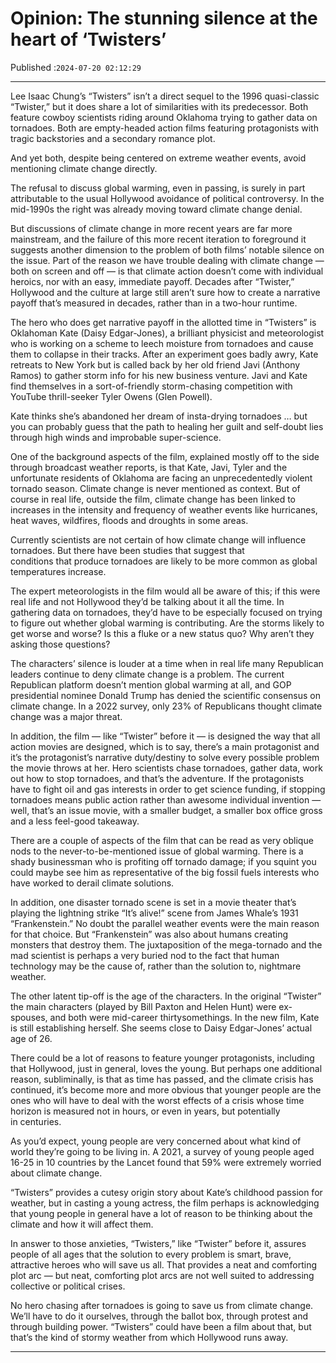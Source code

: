 # Opinion: The stunning silence at the heart of ‘Twisters’

Published :`2024-07-20 02:12:29`

---

Lee Isaac Chung’s “Twisters” isn’t a direct sequel to the 1996 quasi-classic “Twister,” but it does share a lot of similarities with its predecessor. Both feature cowboy scientists riding around Oklahoma trying to gather data on tornadoes. Both are empty-headed action films featuring protagonists with tragic backstories and a secondary romance plot.

And yet both, despite being centered on extreme weather events, avoid mentioning climate change directly.

The refusal to discuss global warming, even in passing, is surely in part attributable to the usual Hollywood avoidance of political controversy. In the mid-1990s the right was already moving toward climate change denial.

But discussions of climate change in more recent years are far more mainstream, and the failure of this more recent iteration to foreground it suggests another dimension to the problem of both films’ notable silence on the issue. Part of the reason we have trouble dealing with climate change — both on screen and off — is that climate action doesn’t come with individual heroics, nor with an easy, immediate payoff. Decades after “Twister,” Hollywood and the culture at large still aren’t sure how to create a narrative payoff that’s measured in decades, rather than in a two-hour runtime.

The hero who does get narrative payoff in the allotted time in “Twisters” is Oklahoman Kate (Daisy Edgar-Jones), a brilliant physicist and meteorologist who is working on a scheme to leech moisture from tornadoes and cause them to collapse in their tracks. After an experiment goes badly awry, Kate retreats to New York but is called back by her old friend Javi (Anthony Ramos) to gather storm info for his new business venture. Javi and Kate find themselves in a sort-of-friendly storm-chasing competition with YouTube thrill-seeker Tyler Owens (Glen Powell).

Kate thinks she’s abandoned her dream of insta-drying tornadoes … but you can probably guess that the path to healing her guilt and self-doubt lies through high winds and improbable super-science.

One of the background aspects of the film, explained mostly off to the side through broadcast weather reports, is that Kate, Javi, Tyler and the unfortunate residents of Oklahoma are facing an unprecedentedly violent tornado season. Climate change is never mentioned as context. But of course in real life, outside the film, climate change has been linked to increases in the intensity and frequency of weather events like hurricanes, heat waves, wildfires, floods and droughts in some areas.

Currently scientists are not certain of how climate change will influence tornadoes. But there have been studies that suggest that conditions that produce tornadoes are likely to be more common as global temperatures increase.

The expert meteorologists in the film would all be aware of this; if this were real life and not Hollywood they’d be talking about it all the time. In gathering data on tornadoes, they’d have to be especially focused on trying to figure out whether global warming is contributing. Are the storms likely to get worse and worse? Is this a fluke or a new status quo? Why aren’t they asking those questions?

The characters’ silence is louder at a time when in real life many Republican leaders continue to deny climate change is a problem. The current Republican platform doesn’t mention global warming at all, and GOP presidential nominee Donald Trump has denied the scientific consensus on climate change. In a 2022 survey, only 23% of Republicans thought climate change was a major threat.

In addition, the film — like “Twister” before it — is designed the way that all action movies are designed, which is to say, there’s a main protagonist and it’s the protagonist’s narrative duty/destiny to solve every possible problem the movie throws at her. Hero scientists chase tornadoes, gather data, work out how to stop tornadoes, and that’s the adventure. If the protagonists have to fight oil and gas interests in order to get science funding, if stopping tornadoes means public action rather than awesome individual invention — well, that’s an issue movie, with a smaller budget, a smaller box office gross and a less feel-good takeaway.

There are a couple of aspects of the film that can be read as very oblique nods to the never-to-be-mentioned issue of global warming. There is a shady businessman who is profiting off tornado damage; if you squint you could maybe see him as representative of the big fossil fuels interests who have worked to derail climate solutions.

In addition, one disaster tornado scene is set in a movie theater that’s playing the lightning strike “It’s alive!” scene from James Whale’s 1931 “Frankenstein.” No doubt the parallel weather events were the main reason for that choice. But “Frankenstein” was also about humans creating monsters that destroy them. The juxtaposition of the mega-tornado and the mad scientist is perhaps a very buried nod to the fact that human technology may be the cause of, rather than the solution to, nightmare weather.

The other latent tip-off is the age of the characters. In the original “Twister” the main characters (played by Bill Paxton and Helen Hunt) were ex-spouses, and both were mid-career thirtysomethings. In the new film, Kate is still establishing herself. She seems close to Daisy Edgar-Jones’ actual age of 26.

There could be a lot of reasons to feature younger protagonists, including that Hollywood, just in general, loves the young. But perhaps one additional reason, subliminally, is that as time has passed, and the climate crisis has continued, it’s become more and more obvious that younger people are the ones who will have to deal with the worst effects of a crisis whose time horizon is measured not in hours, or even in years, but potentially in centuries.

As you’d expect, young people are very concerned about what kind of world they’re going to be living in. A 2021, a survey of young people aged 16-25 in 10 countries by the Lancet found that 59% were extremely worried about climate change.

“Twisters” provides a cutesy origin story about Kate’s childhood passion for weather, but in casting a young actress, the film perhaps is acknowledging that young people in general have a lot of reason to be thinking about the climate and how it will affect them.

In answer to those anxieties, “Twisters,” like “Twister” before it, assures people of all ages that the solution to every problem is smart, brave, attractive heroes who will save us all. That provides a neat and comforting plot arc — but neat, comforting plot arcs are not well suited to addressing collective or political crises.

No hero chasing after tornadoes is going to save us from climate change. We’ll have to do it ourselves, through the ballot box, through protest and through building power. “Twisters” could have been a film about that, but that’s the kind of stormy weather from which Hollywood runs away.

---

